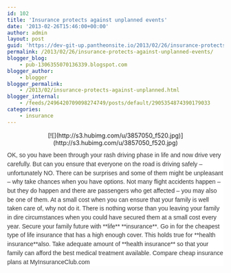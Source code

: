 ```yaml
---
id: 102
title: 'Insurance protects against unplanned events'
date: '2013-02-26T15:46:00+00:00'
author: admin
layout: post
guid: 'https://dev-git-up.pantheonsite.io/2013/02/26/insurance-protects-against-unplanned-events/'
permalink: /2013/02/26/insurance-protects-against-unplanned-events/
blogger_blog:
    - pub-1306355070136339.blogspot.com
blogger_author:
    - blogger
blogger_permalink:
    - /2013/02/insurance-protects-against-unplanned.html
blogger_internal:
    - /feeds/2496420709098274749/posts/default/2905354874390179033
categories:
    - insurance
---
```


<div dir="ltr" style="text-align: left;"><div style="background-color: white; color: #333333; font-family: Arial, Helvetica, sans-serif; font-size: 14px; line-height: 20.700000762939453px; margin-bottom: 0.75em; padding: 0px;">  
</div><div style="clear: both; text-align: center;">[![](http://s3.hubimg.com/u/3857050_f520.jpg)](http://s3.hubimg.com/u/3857050_f520.jpg)</div><div style="background-color: white; color: #333333; font-family: Arial, Helvetica, sans-serif; font-size: 14px; line-height: 20.700000762939453px; margin-bottom: 0.75em; padding: 0px;"></div><div style="background-color: white; color: #333333; font-family: Arial, Helvetica, sans-serif; font-size: 14px; line-height: 20.700000762939453px; margin-bottom: 0.75em; padding: 0px;">OK, so you have been through your rash driving phase in life and now drive very carefully. But can you ensure that everyone on the road is driving safely – unfortunately NO. There can be surprises and some of them might be unpleasant – why take chances when you have options. Not many flight accidents happen – but they do happen and there are passengers who get affected – you may also be one of them. At a small cost when you can ensure that your family is well taken care of, why not do it. There is nothing worse than you leaving your family in dire circumstances when you could have secured them at a small cost every year. Secure your family future with **life** **insurance**. Go in for the cheapest type of life insurance that has a high enough cover. This holds true for **health insurance**also. Take adequate amount of **health insurance** so that your family can afford the best medical treatment available. Compare cheap insurance plans at MyInsuranceClub.com</div></div>